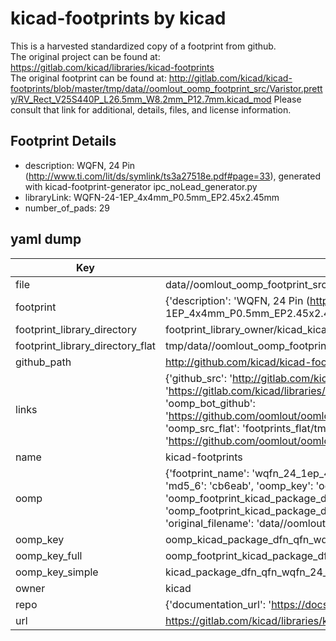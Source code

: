 # kicad-footprints by kicad  
This is a harvested standardized copy of a footprint from github.  
The original project can be found at:  
https://gitlab.com/kicad/libraries/kicad-footprints  
The original footprint can be found at:
http://gitlab.com/kicad/kicad-footprints/blob/master/tmp/data//oomlout_oomp_footprint_src/Varistor.pretty/RV_Rect_V25S440P_L26.5mm_W8.2mm_P12.7mm.kicad_mod
Please consult that link for additional, details, files, and license information.  
## Footprint Details
* description: WQFN, 24 Pin (http://www.ti.com/lit/ds/symlink/ts3a27518e.pdf#page=33), generated with kicad-footprint-generator ipc_noLead_generator.py  
* libraryLink: WQFN-24-1EP_4x4mm_P0.5mm_EP2.45x2.45mm  
* number_of_pads: 29  
## yaml dump  
| Key | Value |  
| --- | --- |  
| file | data//oomlout_oomp_footprint_src/kicad-footprints/Package_DFN_QFN.pretty/WQFN-24-1EP_4x4mm_P0.5mm_EP2.45x2.45mm.kicad_mod |  
| footprint | {'description': 'WQFN, 24 Pin (http://www.ti.com/lit/ds/symlink/ts3a27518e.pdf#page=33), generated with kicad-footprint-generator ipc_noLead_generator.py', 'libraryLink': 'WQFN-24-1EP_4x4mm_P0.5mm_EP2.45x2.45mm', 'number_of_pads': 29} |  
| footprint_library_directory | footprint_library_owner/kicad_kicad-footprints/ |  
| footprint_library_directory_flat | tmp/data//oomlout_oomp_footprint_src/footprints_flat/kicad_package_dfn_qfn_wqfn_24_1ep_4x4mm_p0_5mm_ep2_45x2_45mm/working |  
| github_path | http://github.com/kicad/kicad-footprints/blob/master/tmp/data//oomlout_oomp_footprint_src/Package_DFN_QFN.pretty/WQFN-24-1EP_4x4mm_P0.5mm_EP2.45x2.45mm.kicad_mod |  
| links | {'github_src': 'http://gitlab.com/kicad/kicad-footprints/blob/master/tmp/data//oomlout_oomp_footprint_src/Varistor.pretty/RV_Rect_V25S440P_L26.5mm_W8.2mm_P12.7mm.kicad_mod', 'github_src_repo': 'https://gitlab.com/kicad/libraries/kicad-footprints', 'oomp_bot': 'tmp/data//oomlout_oomp_footprint_src/footprints/kicad_package_dfn_qfn_wqfn_24_1ep_4x4mm_p0_5mm_ep2_45x2_45mm/working', 'oomp_bot_github': 'https://github.com/oomlout/oomlout_oomp_footprint_bot/tree/main/tmp/data//oomlout_oomp_footprint_src/footprints/kicad_package_dfn_qfn_wqfn_24_1ep_4x4mm_p0_5mm_ep2_45x2_45mm/working', 'oomp_src_flat': 'footprints_flat/tmp/data//oomlout_oomp_footprint_src/footprints_flat/kicad_package_dfn_qfn_wqfn_24_1ep_4x4mm_p0_5mm_ep2_45x2_45mm/working', 'oomp_src_flat_github': 'https://github.com/oomlout/oomlout_oomp_footprint_src/tree/main/tmp/data//oomlout_oomp_footprint_src/footprints_flat/kicad_package_dfn_qfn_wqfn_24_1ep_4x4mm_p0_5mm_ep2_45x2_45mm/working'} |  
| name | kicad-footprints |  
| oomp | {'footprint_name': 'wqfn_24_1ep_4x4mm_p0_5mm_ep2_45x2_45mm', 'library_name': 'package_dfn_qfn', 'md5': 'cb6eabfe8de5208bc1496b71c051ed58', 'md5_10': 'cb6eabfe8d', 'md5_5': 'cb6ea', 'md5_6': 'cb6eab', 'oomp_key': 'oomp_kicad_package_dfn_qfn_wqfn_24_1ep_4x4mm_p0_5mm_ep2_45x2_45mm', 'oomp_key_extra': 'oomp_footprint_kicad_package_dfn_qfn_wqfn_24_1ep_4x4mm_p0_5mm_ep2_45x2_45mm', 'oomp_key_full': 'oomp_footprint_kicad_package_dfn_qfn_wqfn_24_1ep_4x4mm_p0_5mm_ep2_45x2_45mm_cb6eab', 'oomp_key_simple': 'kicad_package_dfn_qfn_wqfn_24_1ep_4x4mm_p0_5mm_ep2_45x2_45mm', 'original_filename': 'data//oomlout_oomp_footprint_src/kicad-footprints/Package_DFN_QFN.pretty/WQFN-24-1EP_4x4mm_P0.5mm_EP2.45x2.45mm.kicad_mod', 'owner_name': 'kicad'} |  
| oomp_key | oomp_kicad_package_dfn_qfn_wqfn_24_1ep_4x4mm_p0_5mm_ep2_45x2_45mm |  
| oomp_key_full | oomp_footprint_kicad_package_dfn_qfn_wqfn_24_1ep_4x4mm_p0_5mm_ep2_45x2_45mm |  
| oomp_key_simple | kicad_package_dfn_qfn_wqfn_24_1ep_4x4mm_p0_5mm_ep2_45x2_45mm |  
| owner | kicad |  
| repo | {'documentation_url': 'https://docs.github.com/rest/repos/repos#get-a-repository', 'message': 'Not Found'} |  
| url | https://gitlab.com/kicad/libraries/kicad-footprints |  

